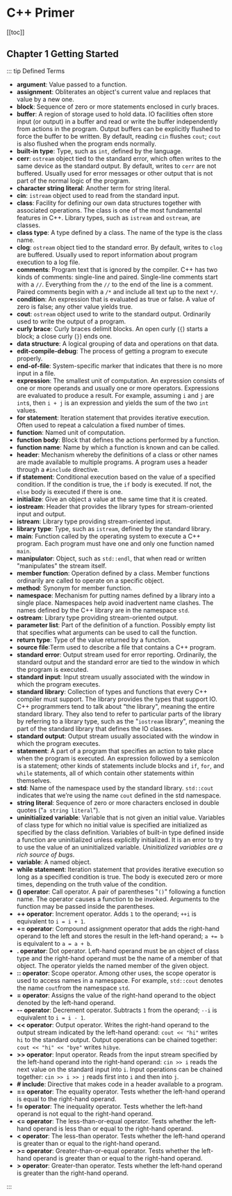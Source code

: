 # C++ Primer

[[toc]]

## Chapter 1 Getting Started

<!-- TODO: Add more contents of CH1 -->

::: tip  Defined Terms

- __argument__: Value passed to a function.
- __assignment__: Obliterates an object's current value and replaces that value by a new one.
- __block__: Sequence of zero or more statements enclosed in curly braces.
- __buffer__: A region of storage used to hold data. IO facilities often store input (or output) in a buffer and read or write the buffer independently from actions in the program. Output buffers can be explicitly flushed to force the buffer to be written. By default, reading `cin` flushes `cout`; `cout` is also flushed when the program ends normally.
- __built-in type__: Type, such as `int`, defined by the language.
- __cerr__: `ostream` object tied to the standard error, which often writes to the same device as the standard output. By default, writes to `cerr` are not buffered. Usually used for error messages or other output that is not part of the normal logic of the program.
- __character string literal__: Another term for string literal.
- __cin__: `istream` object used to read from the standard input.
- __class__: Facility for defining our own data structures together with associated operations. The class is one of the most fundamental features in C++. Library types, such as `istream` and `ostream`, are classes.
- __class type__: A type defined by a class. The name of the type is the class name.
- __clog__: `ostream` object tied to the standard error. By default, writes to `clog` are buffered. Usually used to report information about program execution to a log file.
- __comments__: Program text that is ignored by the compiler. C++ has two kinds of comments: single-line and paired. Single-line comments start with a `//`. Everything from the `//` to the end of the line is a comment. Paired comments begin with a `/*` and include all text up to the next `*/`.
- __condition__: An expression that is evaluated as true or false. A value of zero is false; any other value yields true.
- __cout__: `ostream` object used to write to the standard output. Ordinarily used to write the output of a program.
- __curly brace__: Curly braces delimit blocks. An open curly (`{`) starts a block; a close curly (`}`) ends one.
- __data structure__: A logical grouping of data and operations on that data.
- __edit-compile-debug__: The process of getting a program to execute properly.
- __end-of-file__: System-specific marker that indicates that there is no more input in a file.
- __expression__: The smallest unit of computation. An expression consists of one or more operands and usually one or more operators. Expressions are evaluated to produce a result. For example, assuming `i` and `j` are `int`s, then `i + j` is an expression and yields the sum of the two `int` values.
- __for statement__: Iteration statement that provides iterative execution. Often used to repeat a calculation a fixed number of times.
- __function__: Named unit of computation.
- __function body__: Block that defines the actions performed by a function.
- __function name__: Name by which a function is known and can be called.
- __header__: Mechanism whereby the definitions of a class or other names are made available to multiple programs. A program uses a header through a `#include` directive.
- __if statement__: Conditional execution based on the value of a specified condition. If the condition is true, the `if` body is executed. If not, the `else` body is executed if there is one.
- __initialize__: Give an object a value at the same time that it is created.
- __iostream__: Header that provides the library types for stream-oriented input and output.
- __istream__: Library type providing stream-oriented input.
- __library type__: Type, such as `istream`, defined by the standard library.
- __main__: Function called by the operating system to execute a C++ program. Each program must have one and only one function named `main`.
- __manipulator__: Object, such as `std::endl`, that when read or written "manipulates" the stream itself.
- __member function__: Operation defined by a class. Member functions ordinarily are called to operate on a specific object.
- __method__: Synonym for member function.
- __namespace__: Mechanism for putting names defined by a library into a single place. Namespaces help avoid inadvertent name clashes. The names defined by the C++ library are in the namespace `std`.
- __ostream__: Library type providing stream-oriented output.
- __parameter list__: Part of the definition of a function. Possibly empty list that specifies what arguments can be used to call the function.
- __return type__: Type of the value returned by a function.
- __source file__:Term used to describe a file that contains a C++ program.
- __standard error__: Output stream used for error reporting. Ordinarily, the standard output and the standard error are tied to the window in which the program is executed.
- __standard input__: Input stream usually associated with the window in which the program executes.
- __standard library__: Collection of types and functions that every C++ compiler must support. The library provides the types that support IO. C++ programmers tend to talk about "the library", meaning the entire standard library. They also tend to refer to particular parts of the library by referring to a library type, such as the "`iostream` library", meaning the part of the standard library that defines the IO classes.
- __standard output__: Output stream usually associated with the window in which the program executes.
- __statement__: A part of a program that specifies an action to take place when the program is executed. An expression followed by a semicolon is a statement; other kinds of statements include blocks and `if`, `for`, and `while` statements, all of which contain other statements within themselves.
- __std__: Name of the namespace used by the standard library. `std::cout` indicates that we’re using the name `cout` defined in the std namespace.
- __string literal__: Sequence of zero or more characters enclosed in double quotes ("`a string literal`").
- __uninitialized variable__: Variable that is not given an initial value. Variables of class type for which no initial value is specified are initialized as specified by the class definition. Variables of built-in type defined inside a function are uninitialized unless explicitly initialized. It is an error to try to use the value of an uninitialized variable. _Uninitialized variables are a rich source of bugs_.
- __variable__: A named object.
- __while statement__: Iteration statement that provides iterative execution so long as a specified condition is true. The body is executed zero or more times, depending on the truth value of the condition.
- __() operator__: Call operator. A pair of parentheses "`()`" following a function name. The operator causes a function to be invoked. Arguments to the function may be passed inside the parentheses.
- __++ operator__: Increment operator. Adds `1` to the operand; `++i` is equivalent to `i = i + 1`.
- __+= operator__: Compound assignment operator that adds the right-hand operand to the left and stores the result in the left-hand operand; `a += b` is equivalent to `a = a + b`.
- __. operator__: Dot operator. Left-hand operand must be an object of class type and the right-hand operand must be the name of a member of that object. The operator yields the named member of the given object.
- __:: operator__: Scope operator. Among other uses, the scope operator is used to access names in a namespace. For example, `std::cout` denotes the name `cout`from the namespace `std`.
- __= operator__: Assigns the value of the right-hand operand to the object denoted by the left-hand operand.
- __-- operator__: Decrement operator. Subtracts `1` from the operand; `--i` is equivalent to `i = i - 1`.
- __<< operator__: Output operator. Writes the right-hand operand to the output stream indicated by the left-hand operand: `cout << "hi"` writes `hi` to the standard output. Output operations can be chained together: `cout << "hi" << "bye"` writes  `hibye`.
- __>> operator__: Input operator. Reads from the input stream specified by the left-hand operand into the right-hand operand: `cin >> i` reads the next value on the standard input into `i`. Input operations can be chained together: `cin >> i >> j` reads first into `i` and then into `j`.
- __# include__: Directive that makes code in a header available to a program.
- __== operator__: The equality operator. Tests whether the left-hand operand is equal to the right-hand operand.
- __!= operator__: The inequality operator. Tests whether the left-hand operand is not equal to the right-hand operand.
- __<= operator__: The less-than-or-equal operator. Tests whether the left-hand operand is less than or equal to the right-hand operand.
- __< operator__: The less-than operator. Tests whether the left-hand operand is greater than or equal to the right-hand operand.
- __>= operator__: Greater-than-or-equal operator. Tests whether the left-hand operand is greater than or equal to the right-hand operand.
- __> operator__: Greater-than operator. Tests whether the left-hand operand is greater than the right-hand operand.

:::
